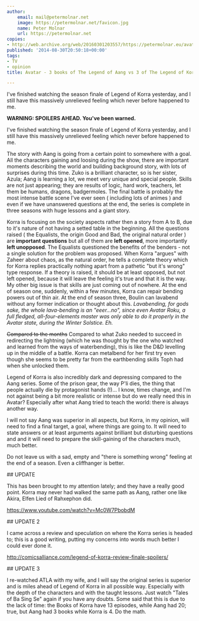 ```yaml
---
author:
    email: mail@petermolnar.net
    image: https://petermolnar.net/favicon.jpg
    name: Peter Molnar
    url: https://petermolnar.net
copies:
- http://web.archive.org/web/20160301203557/https://petermolnar.eu/avatar-3-books-of-the-legend-of-aang-vs-3-of-the-legend-of-korra/
published: '2014-08-30T20:50:18+00:00'
tags:
- TV
- opinion
title: Avatar - 3 books of The Legend of Aang vs 3 of The Legend of Korra

---
```


I've finished watching the season finale of Legend of Korra yesterday,
and I still have this massively unrelieved feeling which never before
happened to me.

**WARNING: SPOILERS AHEAD. You've been warned.**

I've finished watching the season finale of Legend of Korra yesterday,
and I still have this massively unrelieved feeling which never before
happened to me.

The story with Aang is going from a certain point to somewhere with a
goal. All the characters gaining and loosing during the show, there are
important moments describing the world and building background story,
with lots of surprises during this time. Zuko is a brilliant character,
so is her sister, Azula; Aang is learning a lot, we meet very unique and
special people. Skills are not just appearing; they are results of
logic, hard work, teachers, let them be humans, dragons, badgermoles.
The final battle is probably the most intense battle scene I've ever
seen ( including lots of animes ) and even if we have unanswered
questions at the end, the series is complete in three seasons with huge
lessons and a giant story.

Korra is focusing on the society aspects rather then a story from A to
B, due to it's nature of not having a setted table in the beginning. All
the questions raised ( the Equalists, the origin Good and Bad, the
original natural order ) are **important questions** but all of them are
**left opened**, more importantly **left unopposed**. The Equalists
questioned the benefits of the benders - not a single solution for the
problem was proposed. When Korra "argues" with Zaheer about chaos, as
the natural order, he tells a complete theory which for Korra replies
practically nothing apart from a pathetic "but it's wrong" type
response. If a theory is raised, it should be at least opposed, but not
left opened, because it will leave the feeling it's true and that it is
the way. My other big issue is that skills are just coming out of
nowhere. At the end of season one, suddenly, within a few minutes, Korra
can repair bending powers out of thin air. At the end of season three,
Boulin can lavabend without any former indication or thought about this.
*Lavabending, for gods sake, the whole lava-bending is an "eeer…no",
since even Avatar Roku, a full fledged, all-four-elements master was
only able to do it properly in the Avatar state, during the Winter
Solstice. Eh.*

~~Compared to the months~~ Compared to what Zuko needed to succeed in
redirecting the lightning (which he was thought by the one who watched
and learned from the ways of waterbending), this is like the D&D
levelling up in the middle of a battle. Korra can metalbend for her
first try even though she seems to be pretty far from the earthbending
skills Toph had when she unlocked them.

Legend of Korra is also incredibly dark and depressing compared to the
Aang series. Some of the prison gear, the way P'li dies, the thing that
people actually die by protagonist hands (!)… I know, times change, and
I'm not against being a bit more realistic or intense but do we really
need this in Avatar? Especially after what Aang tried to teach the
world: there is always another way.

I will not say Aang was superior in all aspects, but Korra, in my
opinion, will need to find a final target, a goal, where things are
going to. It will need to state answers or at least arguments against
brilliant but disturbing questions and and it will need to prepare the
skill-gaining of the characters much, much better.

Do not leave us with a sad, empty and "there is something wrong" feeling
at the end of a season. Even a cliffhanger is better.

<ins datetime="2014-09-01T18:47:04+00:00">
</ins>
## UPDATE

This has been brought to my attention lately; and they have a really
good point. Korra may never had walked the same path as Aang, rather one
like Akira, Elfen Lied of Rahxephon did.

<https://www.youtube.com/watch?v=Mc0W7PbobdM>

<ins datetime="2014-09-01T21:19:54+00:00">
</ins>
## UPDATE 2

I came across a review and speculation on where the Korra series is
headed to; this is a good writing, putting my concerns into words much
better I could ever done it.

<http://comicsalliance.com/legend-of-korra-review-finale-spoilers/>

<ins datetime="2014-09-12T08:51:40+00:00">
</ins>
## UPDATE 3

I re-watched ATLA with my wife, and I will say the original series is
superior and is miles ahead of Legend of Korra in all possible way.
Especially with the depth of the characters and with the taught lessons.
Just watch "Tales of Ba Sing Se" again if you have any doubts. Some said
that this is due to the lack of time: the Books of Korra have 13
episodes, while Aang had 20; true, but Aang had 3 books while Korra is
4. Do the math.